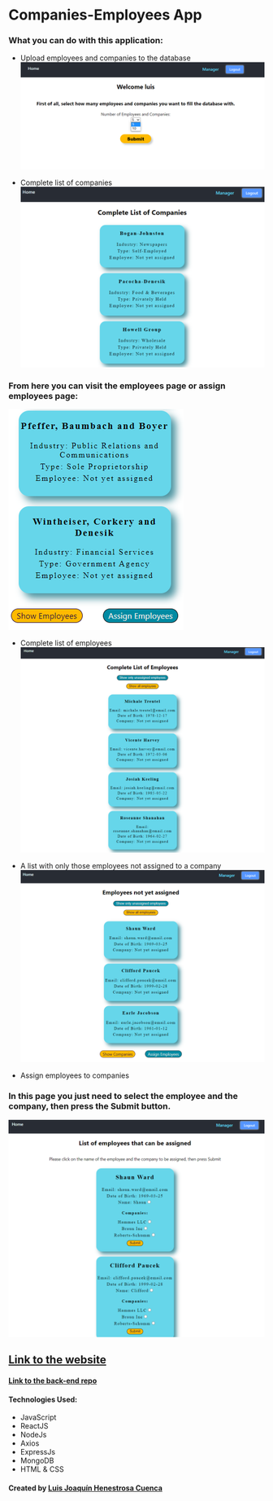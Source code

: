 # Companies-Employees App

### What you can do with this application:

- Upload employees and companies to the database
  ![home](/src/images/readMeImages/home.png)

- Complete list of companies
  ![manager1](/src/images/readMeImages/manager1.png)

### From here you can visit the employees page or assign employees page:

![manager2](/src/images/readMeImages/manager2.png)

- Complete list of employees
  ![employees1](/src/images/readMeImages/employees1.png)

- A list with only those employees not assigned to a company
  ![employees2](/src/images/readMeImages/employees2.png)

- Assign employees to companies

### In this page you just need to select the employee and the company, then press the Submit button.

![assign](/src/images/readMeImages/assign.png)

## **[Link to the website](https://companyemployees.netlify.app/)**

#### **[Link to the back-end repo](https://github.com/luisjhc/companyEmployees-server)**

#### Technologies Used:

- JavaScript
- ReactJS
- NodeJs
- Axios
- ExpressJs
- MongoDB
- HTML & CSS

#### Created by [Luis Joaquín Henestrosa Cuenca](https://github.com/luisjhc)
